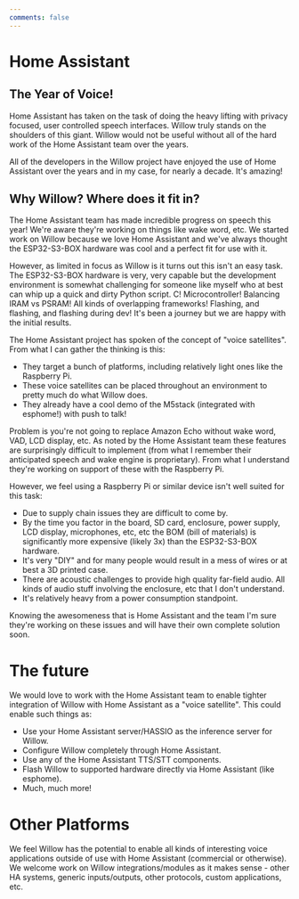 ```yaml
---
comments: false
---
```


# Home Assistant

## The Year of Voice!

Home Assistant has taken on the task of doing the heavy lifting with privacy focused, user controlled speech interfaces. Willow truly stands on the shoulders of this giant. Willow would not be useful without all of the hard work of the Home Assistant team over the years.

All of the developers in the Willow project have enjoyed the use of Home Assistant over the years and in my case, for nearly a decade. It's amazing!

## Why Willow? Where does it fit in?

The Home Assistant team has made incredible progress on speech this year! We're aware they're working on things like wake word, etc. We started work on Willow because we love Home Assistant and we've always thought the ESP32-S3-BOX hardware was cool and a perfect fit for use with it.

However, as limited in focus as Willow is it turns out this isn't an easy task. The ESP32-S3-BOX hardware is very, very capable but the development environment is somewhat challenging for someone like myself who at best can whip up a quick and dirty Python script. C! Microcontroller! Balancing IRAM vs PSRAM! All kinds of overlapping frameworks! Flashing, and flashing, and flashing during dev! It's been a journey but we are happy with the initial results.

The Home Assistant project has spoken of the concept of "voice satellites". From what I can gather the thinking is this:

- They target a bunch of platforms, including relatively light ones like the Raspberry Pi.
- These voice satellites can be placed throughout an environment to pretty much do what Willow does.
- They already have a cool demo of the M5stack (integrated with esphome!) with push to talk!

Problem is you're not going to replace Amazon Echo without wake word, VAD, LCD display, etc. As noted by the Home Assistant team these features are surprisingly difficult to implement (from what I remember their anticipated speech and wake engine is proprietary). From what I understand they're working on support of these with the Raspberry Pi.

However, we feel using a Raspberry Pi or similar device isn't well suited for this task:

- Due to supply chain issues they are difficult to come by.
- By the time you factor in the board, SD card, enclosure, power supply, LCD display, microphones, etc, etc the BOM (bill of materials) is significantly more expensive (likely 3x) than the ESP32-S3-BOX hardware.
- It's very "DIY" and for many people would result in a mess of wires or at best a 3D printed case.
- There are acoustic challenges to provide high quality far-field audio. All kinds of audio stuff involving the enclosure, etc that I don't understand.
- It's relatively heavy from a power consumption standpoint.

Knowing the awesomeness that is Home Assistant and the team I'm sure they're working on these issues and will have their own complete solution soon.

# The future

We would love to work with the Home Assistant team to enable tighter integration of Willow with Home Assistant as a "voice satellite". This could enable such things as:

- Use your Home Assistant server/HASSIO as the inference server for Willow.
- Configure Willow completely through Home Assistant.
- Use any of the Home Assistant TTS/STT components.
- Flash Willow to supported hardware directly via Home Assistant (like esphome).
- Much, much more!

# Other Platforms
We feel Willow has the potential to enable all kinds of interesting voice applications outside of use with Home Assistant (commercial or otherwise). We welcome work on Willow integrations/modules as it makes sense - other HA systems, generic inputs/outputs, other protocols, custom applications, etc.
